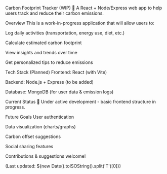 Carbon Footprint Tracker (WIP)
🌱 A React + Node/Express web app to help users track and reduce their carbon emissions.

Overview
This is a work-in-progress application that will allow users to:

Log daily activities (transportation, energy use, diet, etc.)

Calculate estimated carbon footprint

View insights and trends over time

Get personalized tips to reduce emissions

Tech Stack (Planned)
Frontend: React (with Vite)

Backend: Node.js + Express (to be added)

Database: MongoDB (for user data & emission logs)

Current Status
🚧 Under active development - basic frontend structure in progress.

Future Goals
User authentication

Data visualization (charts/graphs)

Carbon offset suggestions

Social sharing features

Contributions & suggestions welcome!

(Last updated: ${new Date().toISOString().split('T')[0]})
